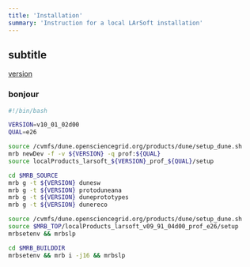 ```yaml
---
title: 'Installation'
summary: 'Instruction for a local LArSoft installation'
---
```


## subtitle

[version](https://larsoft.github.io/LArSoftWiki/releases/LArSoft_release_list.html)

### bonjour

```bash {label="install_larsoft.sh"}
#!/bin/bash

VERSION=v10_01_02d00
QUAL=e26

source /cvmfs/dune.opensciencegrid.org/products/dune/setup_dune.sh
mrb newDev -f -v ${VERSION} -q prof:${QUAL}
source localProducts_larsoft_${VERSION}_prof_${QUAL}/setup

cd $MRB_SOURCE
mrb g -t ${VERSION} dunesw
mrb g -t ${VERSION} protoduneana
mrb g -t ${VERSION} duneprototypes
mrb g -t ${VERSION} dunereco
```

```bash {label="source_larsoft.sh"}
source /cvmfs/dune.opensciencegrid.org/products/dune/setup_dune.sh
source $MRB_TOP/localProducts_larsoft_v09_91_04d00_prof_e26/setup
mrbsetenv && mrbslp
```

```bash {label="build_larsoft.sh"}
cd $MRB_BUILDDIR
mrbsetenv && mrb i -j16 && mrbslp
```
